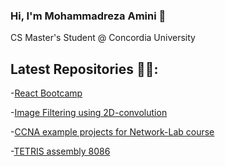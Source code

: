 ### Hi, I'm Mohammadreza Amini 👋
CS Master's Student @ Concordia University

## Latest Repositories ✍🏻:
-[React Bootcamp](https://github.com/mrezaamini/React-Bootcamp)

-[Image Filtering using 2D-convolution](https://github.com/mrezaamini/Image-Filtering-using-2D-convolution)

-[CCNA example projects for Network-Lab course](https://github.com/mrezaamini/CCNA-exampleProjects-NetworkLabCourse)

-[TETRIS assembly 8086](https://github.com/mrezaamini/Tetris-8086Assembly)


